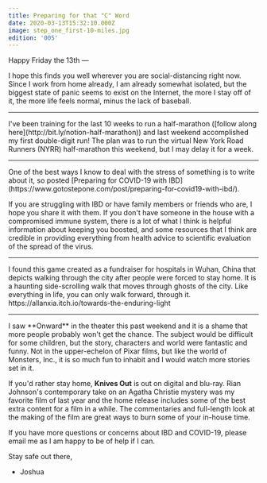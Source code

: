 ```yaml
---
title: Preparing for that "C" Word
date: 2020-03-13T15:32:10.000Z
image: step_one_first-10-miles.jpg
edition: '005'
---
```


Happy Friday the 13th —

I hope this finds you well wherever you are social-distancing right now. Since I work from home already, I am already somewhat isolated, but the biggest state of panic seems to exist on the Internet, the more I stay off of it, the more life feels normal, minus the lack of baseball.
<hr />
I've been training for the last 10 weeks to run a half-marathon ([follow along here](http://bit.ly/notion-half-marathon)) and last weekend accomplished my first double-digit run! The plan was to run the virtual New York Road Runners (NYRR) half-marathon this weekend, but I may delay it for a week.
<hr />
One of the best ways I know to deal with the stress of something is to write about it, so posted [Preparing for COVID-19 with IBD](https://www.gotostepone.com/post/preparing-for-covid19-with-ibd/).

If you are struggling with IBD or have family members or friends who are, I hope you share it with them. If you don't have someone in the house with a compromised immune system, there is a lot of what I think is helpful information about keeping you boosted, and some resources that I think are credible in providing everything from health advice to scientific evaluation of the spread of the virus.
<hr />
I found this game created as a fundraiser for hospitals in Wuhan, China that depicts walking through the city after people were forced to stay home. It is a haunting side-scrolling walk that moves through ghosts of the city. Like everything in life, you can only walk forward, through it.
https://allanxia.itch.io/towards-the-enduring-light
<hr />
I saw **Onward** in the <gasp> theater this past weekend and it is a shame that more people probably won't get the chance. The subject would be difficult for some children, but the story, characters and world were fantastic and funny. Not in the upper-echelon of Pixar films, but like the world of Monsters, Inc., it is so much fun to inhabit and I would watch more stories set in it.

If you'd rather stay home, **Knives Out** is out on digital and blu-ray. Rian Johnson's contemporary take on an Agatha Christie mystery was my favorite film of last year and the home release includes some of the best extra content for a film in a while. The commentaries and full-length look at the making of the film are great ways to burn some of your in-house time.

If you have more questions or concerns about IBD and COVID-19, please email me as I am happy to be of help if I can.

Stay safe out there,

- Joshua
